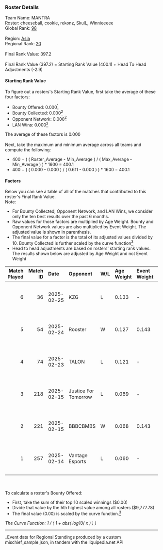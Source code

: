 ### Roster Details<br />
Team Name: MANTRA<br />
Roster: cheeseball, cookie, rekonz, SkulL, Winnieeeee<br />
Global Rank: [98](../../standings_global_2025_08_04.md)<br />
<br />
Region: [Asia]( ../../standings_asia_2025_08_04.md)<br />
Regional Rank: [20]( ../../standings_asia_2025_08_04.md)<br />
<br />
Final Rank Value:  397.2<br />
<br />
Final Rank Value (397.2) = Starting Rank Value (400.1) + Head To Head Adjustments (-2.9)<br />

#### Starting Rank Value<br />
To figure out a rosters's Starting Rank Value, first take the average of these four factors:<br />
- Bounty Offered: 0.000[<sup>1</sup>](#table2)
- Bounty Collected: 0.000[<sup>2</sup>](#table1)
- Opponent Network: 0.000[<sup>2</sup>](#table1)
- LAN Wins: 0.000[<sup>2</sup>](#table1)

The average of these factors is 0.000<br />
<br />
Next, take the maximum and minimum average across all teams and compute the following:<br />
- 400 + ( ( Roster_Average - Min_Average ) / ( Max_Average - Min_Average ) ) * 1600 = 400.1
- 400 + ( ( 0.000 - 0.000 ) / ( 0.611 - 0.000 ) ) * 1600 = 400.1


#### Factors<br />
Below you can see a table of all of the matches that contributed to this roster's Final Rank Value.<br />
Note:<br />

- For Bounty Collected, Opponent Network, and LAN Wins, we consider only the ten best results over the past 6 months.
- Raw values for those factors are multiplied by Age Weight. Bounty and Opponent Network values are also multiplied by Event Weight. The adjusted value is shown in parenthesis.
- The final value for a factor is the total of its adjusted values divided by 10. Bounty Collected is further scaled by the curve function[<sup>3</sup>](#curveFunction)
- Head to head adjustments are based on rosters' starting rank values. The results shown below are adjusted by Age Weight and not Event Weight
<span id="table1"></span><br />


| Match Played | Match ID | Date       | Opponent             | W/L | Age Weight | Event Weight | Bounty Collected | Opponent Network | LAN Wins  | H2H Adj. | Roster                                        |
| -: | -: | :- | :- | :- | :- | :- | :- | :- | :- | -: | :- |
|            6 |       36 | 2025-02-25 | KZG                  | L   | 0.133      | -            | -                | -                | -         |    -2.10 | cheeseball, cookie, rekonz, SkulL, Winnieeeee |
|            5 |       54 | 2025-02-24 | Rooster              | W   | 0.127      | 0.143        | 0.000 (0.000)    | 0.117 (0.002)    | 0 (0.000) |     2.00 | cheeseball, cookie, rekonz, SkulL, Winnieeeee |
|            4 |       74 | 2025-02-23 | TALON                | L   | 0.121      | -            | -                | -                | -         |    -1.89 | cheeseball, cookie, rekonz, SkulL, Winnieeeee |
|            3 |      218 | 2025-02-15 | Justice For Tomorrow | L   | 0.069      | -            | -                | -                | -         |    -1.08 | cheeseball, cookie, rekonz, SkulL, Winnieeeee |
|            2 |      221 | 2025-02-15 | BBBCBMBS             | W   | 0.068      | 0.143        | 0.000 (0.000)    | 0.000 (0.000)    | 0 (0.000) |     1.07 | cheeseball, cookie, rekonz, SkulL, Winnieeeee |
|            1 |      257 | 2025-02-14 | Vantage Esports      | L   | 0.060      | -            | -                | -                | -         |    -0.95 | cheeseball, cookie, rekonz, SkulL, Winnieeeee |

<br />
<span id="table2"></span><br />
To calculate a roster's Bounty Offered:<br />

- First, take the sum of their top 10 scaled winnings ($0.00)
- Divide that value by the 5th highest value among all rosters ($9,777.78)
- The final value (0.00) is scaled by the curve function.[<sup>3</sup>](#curveFunction)

<span id="curveFunction"></span>_The Curve Function: 1 / ( 1 + abs( log10( x ) ) )_<br />

---
_Event data for Regional Standings produced by a custom mischief_sample.json, in tandem with the liquipedia.net API<br />
